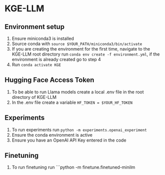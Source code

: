 # KGE-LLM

## Environment setup
1. Ensure miniconda3 is installed
2. Source conda with ```source $YOUR_PATH/miniconda3/bin/activate```
3. If you are creating the environment for the first time, navigate to the KGE-LLM root directory run ```conda env create -f environment.yml```, if the environment is already created go to step 4
4. Run ```conda activate KGE```

## Hugging Face Access Token
1. To be able to run Llama models create a local .env file in the root directory of KGE-LLM
2. In the .env file create a variable ```HF_TOKEN = $YOUR_HF_TOKEN```

## Experiments
1. To run experiments run ```python -m experiments.openai_experiment```
2. Ensure the conda environment is active
3. Ensure you have an OpenAI API Key entered in the code

## Finetuning
1. To run finetuning run ```python -m finetune.finetuned-minilm
